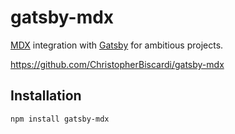 # gatsby-mdx

[MDX](https://github.com/mdx-js/mdx) integration with
[Gatsby](https://www.gatsbyjs.org/) for ambitious projects.

https://github.com/ChristopherBiscardi/gatsby-mdx

## Installation

```sh
npm install gatsby-mdx
```
